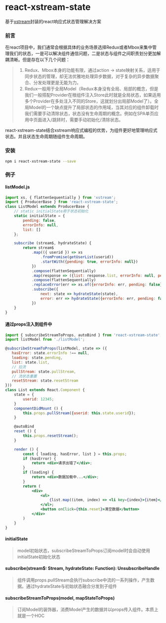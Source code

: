 # react-xstream-state
基于[xstream](https://github.com/staltz/xstream)封装的react响应式状态管理解决方案

### 前言
在react项目中，我们通常会根据具体的业务场景选择Redux或者Mbox来集中管理我们的状态，一是可以解决组件通信问题，二是状态与组件之间职责划分更加解耦清晰。但是存在以下几个问题：

>1. Redux、Mbox本身的功能有限，通过action -> state映射关系，适用于同步状态的管理，却无法优雅地处理异步数据，对于复杂的异步数据聚合、分发处理更是无能为力。
>2. Redux一般用于全局Model（Redux本身没有全局、局部的概念，但是我们一般搭配Provider在根组件注入Store此时就是全局状态，如果适用多个Provider在多处注入不同的Store，这就划分出局部Model了）。全局Model的一个缺点提升了局部状态的作用域，当其对应的组件卸载时我们需要手动清除状态，状态没有生命周期的概念。例如在SPA单页应用中页面进入/跳转时，需要手动初始化/清除状态。

react-xstream-state结合xstream响应式编程的优势，为组件更好地管理响应式状态。并且状态生命周期随组件生命周期。

### 安装
```bash
npm i react-xstream-state --save
```

### 例子
#### listModel.js
```js
import xs, { flattenSequentially } from 'xstream';
import { ProducerBase } from 'react-xstream-state';
class ListModel extends ProducerBase {
    // static initialState用于状态初始化
    static initialState = {
        pending: false,
        errorInfo: null,
        list: []
    };

    subscribe (stream$, hydrateState) {
        return stream$
            .map(({ userid }) => xs
                .fromPromise(getUserList(userid))
                .startWith({pending: true, errorInfo: null})
            })
            .compose(flattenSequentially)
            .map(response => ({list: response.list, errorInfo: null, pending: false}))
            .compose(flattenSequentially)
            .replaceError(err => xs.of({errorInfo: err, pending: false}))
            .subscribe({
                next: state => hydrateState(state),
                error: err => hydrateState({errorInfo: err, pending: false})
            })
    }
}
```

#### 通过props注入到组件中
```jsx
import { subscribeStreamToProps, autoBind } from 'react-xstream-state';
import listModel from './listModel';

@subscribeStreamToProps(listModel, state => ({
   hasError: state.errorInfo !== null,
   loading: state.pending,
   list: state.list,
   // 拉流
   pullStream: state.pullStream,
   // 流状态重置
   resetStream: state.resetStream
}))
class List extends React.Component {
    state = {
        userid: 12345;
    }
    componentDidMount () {
        this.props.pullStream({userid: this.state.userid});
    }

    @autoBind
    reset () {
        this.props.resetStream();
    }

    render () {
        const { loading, hasError, list } = this.props;
        if (hasError) {
            return <div>请求出错了</div>;
        }
        if (loading) {
            return <div>数据加载中...</div>;
        }
        return (
            <div>
                <ul>
                    {list.map((item, index) => <li key={index}>{item}</li>)}
                </ul>;
                <button onClick={this.reset}>清空数据</button>
            </div>
        )
    }
}
```

#### initialState
>model初始状态，subscribeStreamToProps订阅model时会自动使用initialState初始化状态

#### subscribe(stream$: Stream, hydrateState: Function): UnsubscribeHandle
>组件调用props.pullStream会执行subscribe中流的一系列操作，产生数据。通过hydrateState与初始状态融合分发到子组件

#### subscribeStreamToProps(model, mapStateToProps)
>订阅Model的装饰器，消费Model产生的数据并以props传入组件。本质上就是一个HOC